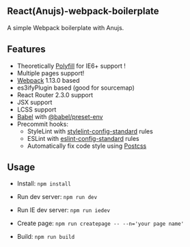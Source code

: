 React(Anujs)-webpack-boilerplate
---

A simple Webpack boilerplate with Anujs.

## Features

* Theoretically [Polyfill](https://github.com/RubyLouvre/anu/blob/master/lib/polyfill.js) for IE6+ support !
* Multiple pages support!
* [Webpack](https://github.com/webpack/webpack) 1.13.0 based
* es3ifyPlugin based (good for sourcemap)
* React Router 2.3.0 support
* JSX support
* LCSS support
* [Babel](https://github.com/babel/babel) with [@babel/preset-env](https://github.com/babel/babel/tree/master/packages/babel-preset-env)
* Precommit hooks:
    * StyleLint with [stylelint-config-standard](https://github.com/stylelint/stylelint-config-standard) rules
    * ESLint with [eslint-config-standard](https://github.com/standard/eslint-config-standard) rules
    * Automatically fix code style using [Postcss](https://github.com/postcss/postcss)

## Usage

* Install:
    `npm install`

* Run dev server:
    `npm run dev`

* Run IE dev server:
   `npm run iedev`

* Create page:
   `npm run createpage -- --n='your page name'`

* Build:
    `npm run build`